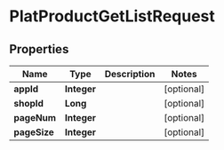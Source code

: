 

# PlatProductGetListRequest


## Properties

Name | Type | Description | Notes
------------ | ------------- | ------------- | -------------
**appId** | **Integer** |  |  [optional]
**shopId** | **Long** |  |  [optional]
**pageNum** | **Integer** |  |  [optional]
**pageSize** | **Integer** |  |  [optional]



